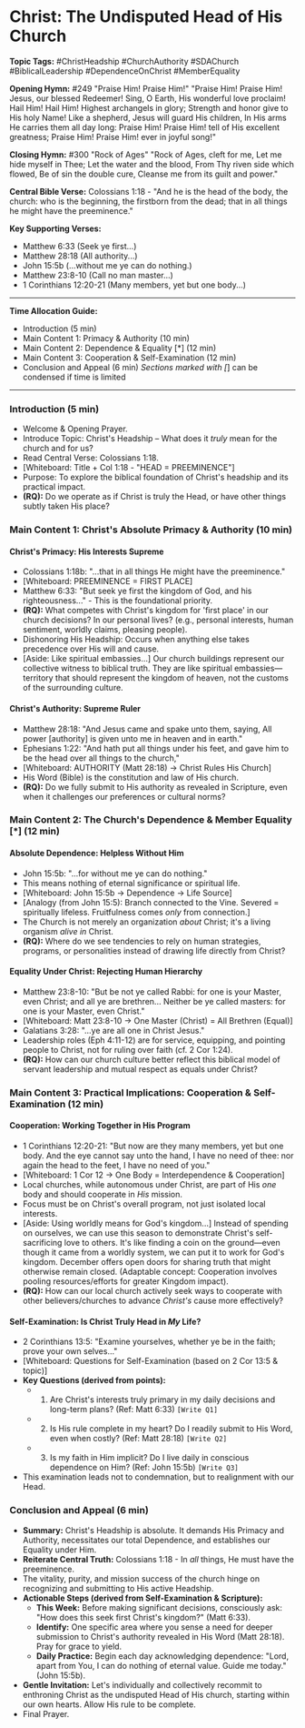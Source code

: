 # Christ: The Undisputed Head of His Church

**Topic Tags:** #ChristHeadship #ChurchAuthority #SDAChurch #BiblicalLeadership #DependenceOnChrist #MemberEquality

**Opening Hymn:** #249 "Praise Him! Praise Him!"
"Praise Him! Praise Him! Jesus, our blessed Redeemer! Sing, O Earth, His wonderful love proclaim! Hail Him! Hail Him! Highest archangels in glory; Strength and honor give to His holy Name! Like a shepherd, Jesus will guard His children, In His arms He carries them all day long: Praise Him! Praise Him! tell of His excellent greatness; Praise Him! Praise Him! ever in joyful song!"

**Closing Hymn:** #300 "Rock of Ages"
"Rock of Ages, cleft for me, Let me hide myself in Thee; Let the water and the blood, From Thy riven side which flowed, Be of sin the double cure, Cleanse me from its guilt and power."

**Central Bible Verse:** Colossians 1:18 - "And he is the head of the body, the church: who is the beginning, the firstborn from the dead; that in all things he might have the preeminence."

**Key Supporting Verses:**
*   Matthew 6:33 (Seek ye first...)
*   Matthew 28:18 (All authority...)
*   John 15:5b (...without me ye can do nothing.)
*   Matthew 23:8-10 (Call no man master...)
*   1 Corinthians 12:20-21 (Many members, yet but one body...)

---

**Time Allocation Guide:**
- Introduction (5 min)
- Main Content 1: Primacy & Authority (10 min)
- Main Content 2: Dependence & Equality [*] (12 min)
- Main Content 3: Cooperation & Self-Examination (12 min)
- Conclusion and Appeal (6 min)
*Sections marked with [*] can be condensed if time is limited

---

### Introduction (5 min)

- Welcome & Opening Prayer.
- Introduce Topic: Christ's Headship – What does it *truly* mean for the church and for us?
- Read Central Verse: Colossians 1:18.
- [Whiteboard: Title + Col 1:18 - "HEAD = PREEMINENCE"]
- Purpose: To explore the biblical foundation of Christ's headship and its practical impact.
- **(RQ):** Do we operate as if Christ is truly the Head, or have other things subtly taken His place?

### Main Content 1: Christ's Absolute Primacy & Authority (10 min)

#### Christ's Primacy: His Interests Supreme
- Colossians 1:18b: "...that in all things He might have the preeminence."
- [Whiteboard: PREEMINENCE = FIRST PLACE]
- Matthew 6:33: "But seek ye first the kingdom of God, and his righteousness..." - This is the foundational priority.
- **(RQ):** What competes with Christ's kingdom for 'first place' in our church decisions? In our personal lives? (e.g., personal interests, human sentiment, worldly claims, pleasing people).
- Dishonoring His Headship: Occurs when anything else takes precedence over His will and cause.
- [Aside: Like spiritual embassies...] Our church buildings represent our collective witness to biblical truth. They are like spiritual embassies—territory that should represent the kingdom of heaven, not the customs of the surrounding culture.

#### Christ's Authority: Supreme Ruler
- Matthew 28:18: "And Jesus came and spake unto them, saying, All power [authority] is given unto me in heaven and in earth."
- Ephesians 1:22: "And hath put all things under his feet, and gave him to be the head over all things to the church,"
- [Whiteboard: AUTHORITY (Matt 28:18) -> Christ Rules His Church]
- His Word (Bible) is the constitution and law of His church.
- **(RQ):** Do we fully submit to His authority as revealed in Scripture, even when it challenges our preferences or cultural norms?

### Main Content 2: The Church's Dependence & Member Equality [*] (12 min)

#### Absolute Dependence: Helpless Without Him
- John 15:5b: "...for without me ye can do nothing."
- This means nothing of eternal significance or spiritual life.
- [Whiteboard: John 15:5b -> Dependence -> Life Source]
- [Analogy (from John 15:5): Branch connected to the Vine. Severed = spiritually lifeless. Fruitfulness comes *only* from connection.]
- The Church is not merely an organization *about* Christ; it's a living organism *alive in* Christ.
- **(RQ):** Where do we see tendencies to rely on human strategies, programs, or personalities instead of drawing life directly from Christ?

#### Equality Under Christ: Rejecting Human Hierarchy
- Matthew 23:8-10: "But be not ye called Rabbi: for one is your Master, even Christ; and all ye are brethren... Neither be ye called masters: for one is your Master, even Christ."
- [Whiteboard: Matt 23:8-10 -> One Master (Christ) = All Brethren (Equal)]
- Galatians 3:28: "...ye are all one in Christ Jesus."
- Leadership roles (Eph 4:11-12) are for service, equipping, and pointing people to Christ, not for ruling over faith (cf. 2 Cor 1:24).
- **(RQ):** How can our church culture better reflect this biblical model of servant leadership and mutual respect as equals under Christ?

### Main Content 3: Practical Implications: Cooperation & Self-Examination (12 min)

#### Cooperation: Working Together in His Program
- 1 Corinthians 12:20-21: "But now are they many members, yet but one body. And the eye cannot say unto the hand, I have no need of thee: nor again the head to the feet, I have no need of you."
- [Whiteboard: 1 Cor 12 -> One Body = Interdependence & Cooperation]
- Local churches, while autonomous under Christ, are part of His *one* body and should cooperate in *His* mission.
- Focus must be on Christ's overall program, not just isolated local interests.
- [Aside: Using worldly means for God's kingdom...] Instead of spending on ourselves, we can use this season to demonstrate Christ's self-sacrificing love to others. It's like finding a coin on the ground—even though it came from a worldly system, we can put it to work for God's kingdom. December offers open doors for sharing truth that might otherwise remain closed. (Adaptable concept: Cooperation involves pooling resources/efforts for greater Kingdom impact).
- **(RQ):** How can our local church actively seek ways to cooperate with other believers/churches to advance *Christ's* cause more effectively?

#### Self-Examination: Is Christ Truly Head in *My* Life?
- 2 Corinthians 13:5: "Examine yourselves, whether ye be in the faith; prove your own selves..."
- [Whiteboard: Questions for Self-Examination (based on 2 Cor 13:5 & topic)]
- **Key Questions (derived from points):**
    -   1. Are Christ's interests truly primary in my daily decisions and long-term plans? (Ref: Matt 6:33) `[Write Q1]`
    -   2. Is His rule complete in my heart? Do I readily submit to His Word, even when costly? (Ref: Matt 28:18) `[Write Q2]`
    -   3. Is my faith in Him implicit? Do I live daily in conscious dependence on Him? (Ref: John 15:5b) `[Write Q3]`
- This examination leads not to condemnation, but to realignment with our Head.

### Conclusion and Appeal (6 min)

- **Summary:** Christ's Headship is absolute. It demands His Primacy and Authority, necessitates our total Dependence, and establishes our Equality under Him.
- **Reiterate Central Truth:** Colossians 1:18 - In *all* things, He must have the preeminence.
- The vitality, purity, and mission success of the church hinge on recognizing and submitting to His active Headship.
- **Actionable Steps (derived from Self-Examination & Scripture):**
    -   **This Week:** Before making significant decisions, consciously ask: "How does this seek first Christ's kingdom?" (Matt 6:33).
    -   **Identify:** One specific area where you sense a need for deeper submission to Christ's authority revealed in His Word (Matt 28:18). Pray for grace to yield.
    -   **Daily Practice:** Begin each day acknowledging dependence: "Lord, apart from You, I can do nothing of eternal value. Guide me today." (John 15:5b).
- **Gentle Invitation:** Let's individually and collectively recommit to enthroning Christ as the undisputed Head of His church, starting within our own hearts. Allow His rule to be complete.
- Final Prayer.